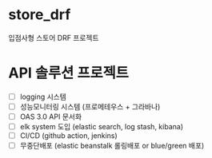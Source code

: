 # store_drf
입점사형 스토어 DRF 프로젝트


# API 솔루션 프로젝트



- [ ] logging 시스템  
- [ ] 성능모니터링 시스템 (프로메테우스 + 그라바나)  
- [ ] OAS 3.0 API 문서화  
- [ ] elk system 도입 (elastic search, log stash, kibana)  
- [ ] CI/CD (github action, jenkins)  
- [ ] 무중단배포 (elastic beanstalk 롤링배포 or blue/green 배포)  
